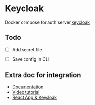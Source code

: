 # Keycloak 

Docker compose for auth server [keycloak](https://www.keycloak.org/) 

## Todo 

- [ ] Add secret file
- [ ] Save config in CLI


## Extra doc for integration

- [Documentation](https://www.keycloak.org/docs/latest/getting_started/index.html)
- [Video tutorial](https://www.youtube.com/watch?v=z-sUzl9eG6M)
- [React App & Keycloak](https://blog.scalac.io/user-authentication-with-keycloak-part1.html)
